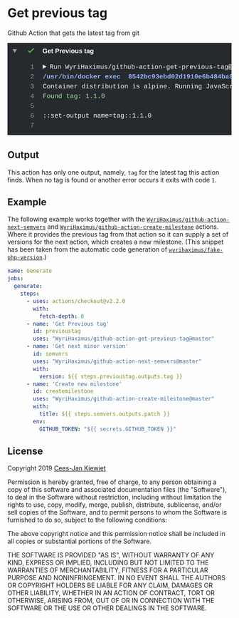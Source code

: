 # Get previous tag

Github Action that gets the latest tag from git

![Example output showing this action in action](images/output.png)

## Output

This action has only one output, namely, `tag` for the latest tag this action finds. When no tag is found or another 
error occurs it exits with code `1`.

## Example

The following example works together with the [`WyriHaximus/github-action-next-semvers`](https://github.com/marketplace/actions/next-semvers) 
and [`WyriHaximus/github-action-create-milestone`](https://github.com/marketplace/actions/create-milestone) actions. 
Where it provides the previous tag from that action so it can supply a set of versions for the next action, which 
creates a new milestone. (This snippet has been taken from the automatic code generation of [`wyrihaximus/fake-php-version`](https://github.com/wyrihaximus/php-fake-php-version/).)

```yaml
name: Generate
jobs:
  generate:
    steps:
      - uses: actions/checkout@v2.2.0
        with:
          fetch-depth: 0
      - name: 'Get Previous tag'
        id: previoustag
        uses: "WyriHaximus/github-action-get-previous-tag@master"
      - name: 'Get next minor version'
        id: semvers
        uses: "WyriHaximus/github-action-next-semvers@master"
        with:
          version: ${{ steps.previoustag.outputs.tag }}
      - name: 'Create new milestone'
        id: createmilestone
        uses: "WyriHaximus/github-action-create-milestone@master"
        with:
          title: ${{ steps.semvers.outputs.patch }}
        env:
          GITHUB_TOKEN: "${{ secrets.GITHUB_TOKEN }}"
```

## License ##

Copyright 2019 [Cees-Jan Kiewiet](http://wyrihaximus.net/)

Permission is hereby granted, free of charge, to any person
obtaining a copy of this software and associated documentation
files (the "Software"), to deal in the Software without
restriction, including without limitation the rights to use,
copy, modify, merge, publish, distribute, sublicense, and/or sell
copies of the Software, and to permit persons to whom the
Software is furnished to do so, subject to the following
conditions:

The above copyright notice and this permission notice shall be
included in all copies or substantial portions of the Software.

THE SOFTWARE IS PROVIDED "AS IS", WITHOUT WARRANTY OF ANY KIND,
EXPRESS OR IMPLIED, INCLUDING BUT NOT LIMITED TO THE WARRANTIES
OF MERCHANTABILITY, FITNESS FOR A PARTICULAR PURPOSE AND
NONINFRINGEMENT. IN NO EVENT SHALL THE AUTHORS OR COPYRIGHT
HOLDERS BE LIABLE FOR ANY CLAIM, DAMAGES OR OTHER LIABILITY,
WHETHER IN AN ACTION OF CONTRACT, TORT OR OTHERWISE, ARISING
FROM, OUT OF OR IN CONNECTION WITH THE SOFTWARE OR THE USE OR
OTHER DEALINGS IN THE SOFTWARE.

